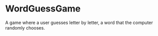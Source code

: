 # WordGuessGame
A game where a user guesses letter by letter, a word that the computer randomly chooses.
